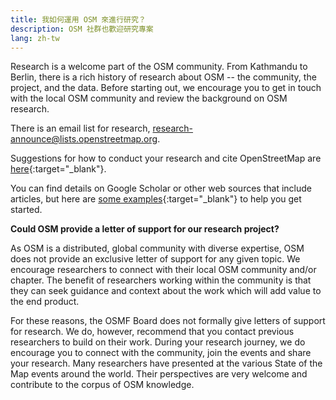 ```yaml
---
title: 我如何運用 OSM 來進行研究？
description: OSM 社群也歡迎研究專案
lang: zh-tw
---
```


Research is a welcome part of the OSM community. From Kathmandu to Berlin, there is a rich history of research about OSM -- the community, the project, and the data. Before starting out, we encourage you to get in touch with the local OSM community and review the background on OSM research.

There is an email list for research, <a href="mailto:research-announce@lists.openstreetmap.org">research-announce@lists.openstreetmap.org</a>.

Suggestions for how to conduct your research and cite OpenStreetMap are [here](https://wiki.openstreetmap.org/wiki/Researcher_Information){:target="_blank"}.

You can find details on Google Scholar or other web sources that include articles, but here are [some examples](https://wiki.openstreetmap.org/wiki/Research){:target="_blank"} to help you get started.

**Could OSM provide a letter of support for our research project?**

As OSM is a distributed, global community with diverse expertise, OSM does not provide an exclusive letter of support for any given topic. We encourage researchers to connect with their local OSM community and/or chapter. The benefit of researchers working within the community is that they can seek guidance and context about the work which will add value to the end product.

For these reasons, the OSMF Board does not formally give letters of support for research. We do, however, recommend that you contact previous researchers to build on their work. During your research journey, we do encourage you to connect with the community, join the events and share your research. Many researchers have presented at the various State of the Map events around the world. Their perspectives are very welcome and contribute to the corpus of OSM knowledge.
